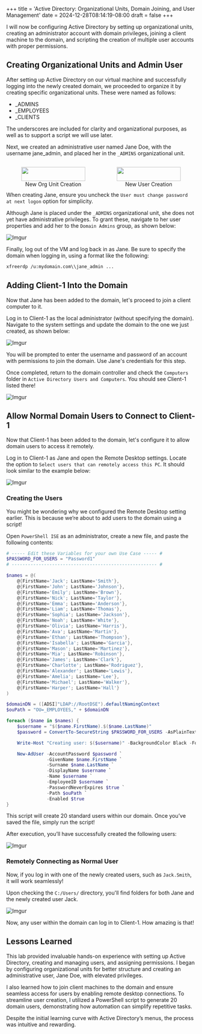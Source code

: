 +++
title = 'Active Directory: Organizational Units, Domain Joining, and User Management'
date = 2024-12-28T08:14:19-08:00
draft = false
+++

I will now be configuring Active Directory by setting up organizational units,
creating an administrator account with domain privileges, joining a client
machine to the domain, and scripting the creation of multiple user accounts with
proper permissions.

## Creating Organizational Units and Admin User

After setting up Active Directory on our virtual machine and successfully
logging into the newly created domain, we proceeded to organize it by creating
specific organizational units. These were named as follows:

- \_ADMINS
- \_EMPLOYEES
- \_CLIENTS

The underscores are included for clarity and organizational purposes, as well as
to support a script we will use later.

Next, we created an administrative user named Jane Doe, with the username
jane_admin, and placed her in the `_ADMINS` organizational unit.

<div style="display: flex; justify-content: space-between; gap: 4px;">
  <figure style="width: 50%; text-align: center;">
    <img src="https://i.imgur.com/1f9XI92.png" style="width: 100%;" />
    <figcaption>New Org Unit Creation</figcaption>
  </figure>
  <figure style="width: 50%; text-align: center;">
    <img src="https://i.imgur.com/5Da1kUt.png" style="width: 100%;" />
    <figcaption>New User Creation</figcaption>
  </figure>
</div>

When creating Jane, ensure you uncheck the
`User must change password at next logon` option for simplicity.

Although Jane is placed under the `_ADMINS` organizational unit, she does not
yet have administrative privileges. To grant these, navigate to her user
properties and add her to the `Domain Admins` group, as shown below:

![Imgur](https://i.imgur.com/dGWe4GZ.png "Jane into Domain Admins")

Finally, log out of the VM and log back in as Jane. Be sure to specify the
domain when logging in, using a format like the following:

```bash
xfreerdp /u:mydomain.com\\jane_admin ...
```

## Adding Client-1 Into the Domain

Now that Jane has been added to the domain, let's proceed to join a client
computer to it.

Log in to Client-1 as the local administrator (without specifying the domain).
Navigate to the system settings and update the domain to the one we just
created, as shown below:

![Imgur](https://i.imgur.com/lHA6HN0.png "Adding client into domain")

You will be prompted to enter the username and password of an account with
permissions to join the domain. Use Jane's credentials for this step.

Once completed, return to the domain controller and check the `Computers` folder
in `Active Directory Users and Computers`. You should see Client-1 listed there!

![Imgur](https://i.imgur.com/aX3pilh.png "Client now in domain")

## Allow Normal Domain Users to Connect to Client-1

Now that Client-1 has been added to the domain, let's configure it to allow
domain users to access it remotely.

Log in to Client-1 as Jane and open the Remote Desktop settings. Locate the
option to `Select users that can remotely access this PC`. It should look
similar to the example below:

![Imgur](https://i.imgur.com/w8J2KL9.png "Allow normal domain users to remote access")

### Creating the Users

You might be wondering why we configured the Remote Desktop setting earlier.
This is because we’re about to add users to the domain using a script!

Open `PowerShell ISE` as an administrator, create a new file, and paste the
following contents:

```powershell
# ----- Edit these Variables for your own Use Case ----- #
$PASSWORD_FOR_USERS = "Password1"
# ------------------------------------------------------ #

$names = @(
    @{FirstName='Jack'; LastName='Smith'},
    @{FirstName='John'; LastName='Johnson'},
    @{FirstName='Emily'; LastName='Brown'},
    @{FirstName='Nick'; LastName='Taylor'},
    @{FirstName='Emma'; LastName='Anderson'},
    @{FirstName='Liam'; LastName='Thomas'},
    @{FirstName='Sophia'; LastName='Jackson'},
    @{FirstName='Noah'; LastName='White'},
    @{FirstName='Olivia'; LastName='Harris'},
    @{FirstName='Ava'; LastName='Martin'},
    @{FirstName='Ethan'; LastName='Thompson'},
    @{FirstName='Isabella'; LastName='Garcia'},
    @{FirstName='Mason'; LastName='Martinez'},
    @{FirstName='Mia'; LastName='Robinson'},
    @{FirstName='James'; LastName='Clark'},
    @{FirstName='Charlotte'; LastName='Rodriguez'},
    @{FirstName='Alexander'; LastName='Lewis'},
    @{FirstName='Amelia'; LastName='Lee'},
    @{FirstName='Michael'; LastName='Walker'},
    @{FirstName='Harper'; LastName='Hall'}
)

$domainDN = ([ADSI]"LDAP://RootDSE").defaultNamingContext
$ouPath = "OU=_EMPLOYEES," + $domainDN

foreach ($name in $names) {
    $username = "$($name.FirstName).$($name.LastName)"
    $password = ConvertTo-SecureString $PASSWORD_FOR_USERS -AsPlainText -Force

    Write-Host "Creating user: $($username)" -BackgroundColor Black -ForegroundColor Cyan

    New-AdUser -AccountPassword $password `
               -GivenName $name.FirstName `
               -Surname $name.LastName `
               -DisplayName $username `
               -Name $username `
               -EmployeeID $username `
               -PasswordNeverExpires $true `
               -Path $ouPath `
               -Enabled $true
}
```

This script will create 20 standard users within our domain. Once you’ve saved
the file, simply run the script!

After execution, you’ll have successfully created the following users:

![Imgur](https://i.imgur.com/NFfX4QN.png "Newly created domain users")

### Remotely Connecting as Normal User

Now, if you log in with one of the newly created users, such as `Jack.Smith`,
it will work seamlessly!

Upon checking the `C:/Users/` directory, you'll find folders for both Jane and
the newly created user Jack.

![Imgur](https://i.imgur.com/EKefCy1.png "New User Jack.Smith")

Now, any user within the domain can log in to Client-1. How amazing is that!

## Lessons Learned

This lab provided invaluable hands-on experience with setting up Active
Directory, creating and managing users, and assigning permissions. I began by
configuring organizational units for better structure and creating an
administrative user, Jane Doe, with elevated privileges.

I also learned how to join client machines to the domain and ensure seamless
access for users by enabling remote desktop connections. To streamline user
creation, I utilized a PowerShell script to generate 20 domain users,
demonstrating how automation can simplify repetitive tasks.

Despite the initial learning curve with Active Directory’s menus, the process
was intuitive and rewarding.
